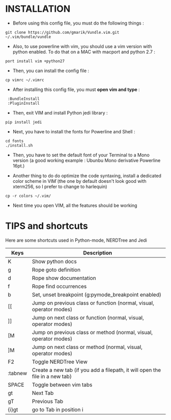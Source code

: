 # INSTALLATION

* Before using this config file, you must do the following things :

```
git clone https://github.com/gmarik/Vundle.vim.git ~/.vim/bundle/vundle
```

* Also, to use powerline with vim, you should use a vim version with python
enabled.  To do that on a MAC with macport and python 2.7 :

```
port install vim +python27
```

* Then, you can install the config file :

```
cp vimrc ~/.vimrc
```

* After installing this config file, you must **open vim and type** :

```
 :BundleInstall
 :PluginInstall
```

* Then, exit VIM and install Python jedi library :

```
pip install jedi
```

* Next, you have to install the fonts for Powerline and Shell :

```
cd fonts
./install.sh
```

* Then, you have to set the default font of your Terminal to a Mono version (a good working example : Ubunbu Mono derivative Powerline 16pt.)

* Another thing to do do optimize the code syntaxing, install a dedicated color scheme in VIM`(the one by default doesn't look good with xterm256, so I prefer to change to harlequin)

```
cp -r colors ~/.vim/
```

* Next time you open VIM, all the features should be working

# TIPS and shortcuts

Here are some shortcuts used in Python-mode, NERDTree and Jedi

|Keys       | Description                                                                  |
|-----------|------------------------------------------------------------------------------|
| K         | Show python docs                                                             |
| <Ctrl-c>g | Rope goto definition                                                         |
| <Ctrl-c>d | Rope show documentation                                                      |
| <Ctrl-c>f | Rope find occurrences                                                        |
| <Leader>b | Set, unset breakpoint (g:pymode_breakpoint enabled)                          |
| [[        | Jump on previous class or function (normal, visual, operator modes)          |
| ]]        | Jump on next class or function (normal, visual, operator modes)              |
| [M        | Jump on previous class or method (normal, visual, operator modes)            |
| ]M        | Jump on next class or method (normal, visual, operator modes)                |
| F2        | Toggle NERDTree View                                                         |
| :tabnew   | Create a new tab (if you add a filepath, it will open the file in a new tab) |
| SPACE     | Toggle between vim tabs                                                      |
| gt        | Next Tab                                                                     |
| gT        | Previous Tab                                                                 |
| {i}gt     | go to Tab in position i                                                      |


